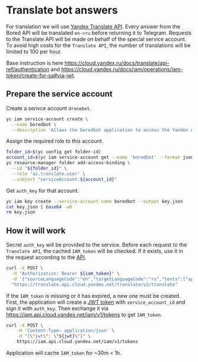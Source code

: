 # Translate bot answers

For translation we will use [Yandex Translate API](https://cloud.yandex.com/en-ru/services/translate). Every answer from the Bored API will be translated `en->ru` before returning it to Telegram. Requests to the Translate API will be made on behalf of the special service account. To avoid high costs for the `Translate API`, the number of translations will be limited to 100 per hour.

Base instruction is here https://cloud.yandex.ru/docs/translate/api-ref/authentication and https://cloud.yandex.ru/docs/iam/operations/iam-token/create-for-sa#via-jwt.

## Prepare the service account
Create a serivce account `dronebot`.
```bash
yc iam service-account create \
  --name boredbot \
  --description 'Allows the boredbot application to access the Yandex API'
```

Assign the required role to this account.
```bash
folder_id=$(yc config get folder-id)
account_id=$(yc iam service-account get --name 'boredbot' --format json | jq .id -r)
yc resource-manager folder add-access-binding \
  --id "${folder_id}" \
  --role 'ai.translate.user' \
  --subject "serviceAccount:${account_id}"
```

Get `auth_key` for that account.
```bash
yc iam key create --service-account-name boredbot --output key.json
cat key.json | base64 -w0
rm key.json
```

## How it will work

Secret `auth_key` will be provided to the service. Before each request to the `Translate API`, the cached `IAM_token` will be checked. If it exists, use it in the request according to the [API](https://cloud.yandex.ru/docs/translate/api-ref/authentication).
```bash
curl -X POST \
  -H "Authorization: Bearer ${iam_token}" \
  -d '{"sourceLanguageCode":"en","targetLanguageCode":"ru","texts":["apple"]}' \
  "https://translate.api.cloud.yandex.net/translate/v2/translate"
```

If the `IAM_token` is missing or it has expired, a new one must be created. First, the application will create a [JWT token](https://cloud.yandex.ru/docs/iam/operations/iam-token/create-for-sa#jwt-create) with `service_account_id` and sign it with `auth_key`. Then exchange it via https://iam.api.cloud.yandex.net/iam/v1/tokens to get `IAM_token`.
```bash
curl -X POST \
    -H 'Content-Type: application/json' \
    -d "{\"jwt\": \"${jwt}\"}" \
    https://iam.api.cloud.yandex.net/iam/v1/tokens
```

Application will cache `IAM_token` for ~30m < 1h.
